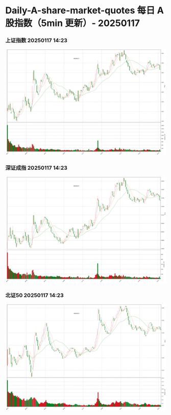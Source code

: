 
# Daily-A-share-market-quotes 每日 A 股指数（5min 更新）- 20250117

### 上证指数 20250117 14:23
![](./fig/2025/1/20250117-sh000001.png)

### 深证成指 20250117 14:23
![](./fig/2025/1/20250117-sz399001.png)

### 北证50 20250117 14:23
![](./fig/2025/1/20250117-bj899050.png)
